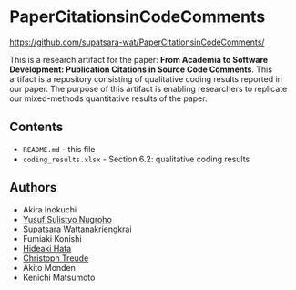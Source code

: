 # PaperCitationsinCodeComments

https://github.com/supatsara-wat/PaperCitationsinCodeComments/

This is a research artifact for the paper: **From Academia to Software Development: Publication Citations in Source Code Comments**. This artifact is a repository consisting of qualitative coding results reported in our paper. The purpose of this artifact is enabling researchers to replicate our mixed-methods quantitative results of the paper.

## Contents
- `README.md` - this file
- `coding_results.xlsx` - Section 6.2: qualitative coding results

## Authors
- Akira Inokuchi
- [Yusuf Sulistyo Nugroho](https://yusufsn.github.io/)
- Supatsara Wattanakriengkrai
- Fumiaki Konishi
- [Hideaki Hata](https://hideakihata.github.io/)
- [Christoph Treude](http://ctreude.ca/)
- Akito Monden
- Kenichi Matsumoto
